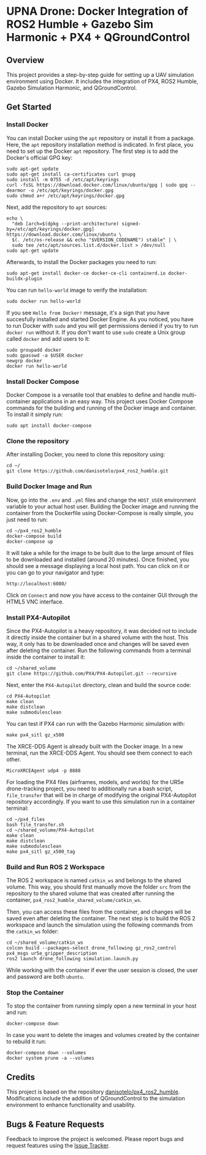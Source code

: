 # UPNA Drone: Docker Integration of ROS2 Humble + Gazebo Sim Harmonic + PX4 + QGroundControl

## Overview

This project provides a step-by-step guide for setting up a UAV simulation environment using Docker. It includes the integration of PX4, ROS2 Humble, Gazebo Simulation Harmonic, and QGroundControl.

## Get Started

### Install Docker
You can install Docker using the `apt` repository or install it from a package. Here, the `apt` repository installation method is indicated. In first place, you need to set up the Docker `apt` repository. The first step is to add the Docker's official GPG key:
```
sudo apt-get update
sudo apt-get install ca-certificates curl gnupg
sudo install -m 0755 -d /etc/apt/keyrings
curl -fsSL https://download.docker.com/linux/ubuntu/gpg | sudo gpg --dearmor -o /etc/apt/keyrings/docker.gpg
sudo chmod a+r /etc/apt/keyrings/docker.gpg
```
Next, add the repository to `apt` sources:
```
echo \
  "deb [arch=$(dpkg --print-architecture) signed-by=/etc/apt/keyrings/docker.gpg] https://download.docker.com/linux/ubuntu \
  $(. /etc/os-release && echo "$VERSION_CODENAME") stable" | \
  sudo tee /etc/apt/sources.list.d/docker.list > /dev/null
sudo apt-get update
```
Afterwards, to install the Docker packages you need to run:
```
sudo apt-get install docker-ce docker-ce-cli containerd.io docker-buildx-plugin
```
You can run `hello-world` image to verify the installation:
```
sudo docker run hello-world
```
If you see `Hello from Docker!` message, it's a sign that you have succesfully installed and started Docker Engine. As you noticed, you have to run Docker with `sudo` and you will get permissions denied if you try to run `docker run` without it. If you don't want to use `sudo` create a Unix group called `docker` and add users to it:
```
sudo groupadd docker
sudo gpasswd -a $USER docker
newgrp docker
docker run hello-world
```

### Install Docker Compose
Docker Compose is a versatile tool that enables to define and handle multi-container applications in an easy way. This project uses Docker Compose commands for the building and running of the Docker image and container. To install it simply run:
```
sudo apt install docker-compose
```

### Clone the repository
After installing Docker, you need to clone this repository using:
```
cd ~/
git clone https://github.com/danisotelo/px4_ros2_humble.git
```

### Build Docker Image and Run
Now, go into the `.env` and `.yml` files and change the `HOST_USER` environment variable to your actual host user. Building the Docker image and running the container from the Dockerfile using Docker-Compose is really simple, you just need to run:
```
cd ~/px4_ros2_humble
docker-compose build
docker-compose up
```

It will take a while for the image to be built due to the large amount of files to be downloaded and installed (around 20 minutes). Once finished, you should see a message displaying a local host path. You can click on it or you can go to your navigator and type:
```
http://localhost:6080/
```

Click on `Connect` and now you have access to the container GUI through the HTML5 VNC interface.

### Install PX4-Autopilot
Since the PX4-Autopilot is a heavy repository, it was decided not to include it directly inside the container but in a shared volume with the host. This way, it only has to be downloaded once and changes will be saved even after deleting the container. Run the following commands from a terminal inside the container to install it:
```
cd ~/shared_volume
git clone https://github.com/PX4/PX4-Autopilot.git --recursive
```
Next, enter the `PX4-Autopilot` directory, clean and build the source code:
```
cd PX4-Autopilot
make clean
make distclean
make submodulesclean
```
You can test if PX4 can run with the Gazebo Harmonic simulation with:
```
make px4_sitl gz_x500
```
The XRCE-DDS Agent is already built with the Docker image. In a new terminal, run the XRCE-DDS Agent. You should see them connect to each other.
```
MicroXRCEAgent udp4 -p 8888
```
For loading the PX4 files (airframes, models, and worlds) for the UR5e drone-tracking project, you need to additionally run a bash script, `file_transfer` that will be in charge of modifying the original PX4-Autopilot repository accordingly. If you want to use this simulation run in a container terminal:
```
cd ~/px4_files
bash file_transfer.sh
cd ~/shared_volume/PX4-Autopilot
make clean
make distclean
make submodulesclean
make px4_sitl gz_x500_tag
```

### Build and Run ROS 2 Workspace
The ROS 2 workspace is named `catkin_ws` and belongs to the shared volume. This way, you should first manually move the folder `src` from the repository to the shared volume that was created after running the container, `px4_ros2_humble_shared_volume/catkin_ws`.

Then, you can access these files from the container, and changes will be saved even after deleting the container. The next step is to build the ROS 2 workspace and launch the simulation using the following commands from the `catkin_ws` folder:
```
cd ~/shared_volume/catkin_ws
colcon build --packages-select drone_following gz_ros2_control px4_msgs ur5e_gripper_description
ros2 launch drone_following simulation.launch.py
```
While working with the container if ever the user session is closed, the user and password are both `ubuntu`.

### Stop the Container
To stop the container from running simply open a new terminal in your host and run:
```
docker-compose down
```
In case you want to delete the images and volumes created by the container to rebuild it run:
```
docker-compose down --volumes
docker system prune -a --volumes
```

## Credits

This project is based on the repository [danisotelo/px4_ros2_humble](https://github.com/danisotelo/px4_ros2_humble). Modifications include the addition of QGroundControl to the simulation environment to enhance functionality and usability.


## Bugs & Feature Requests
Feedback to improve the project is welcomed. Please report bugs and request features using the [Issue Tracker](https://github.com/martinsoteIo/upna_drone/issues).
